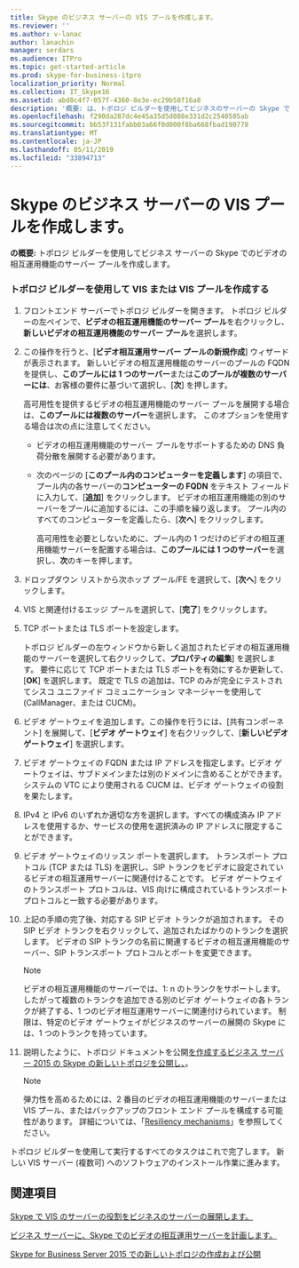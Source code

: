 ```yaml
---
title: Skype のビジネス サーバーの VIS プールを作成します。
ms.reviewer: ''
ms.author: v-lanac
author: lanachin
manager: serdars
ms.audience: ITPro
ms.topic: get-started-article
ms.prod: skype-for-business-itpro
localization_priority: Normal
ms.collection: IT_Skype16
ms.assetid: abd8c4f7-057f-4360-8e3e-ec29b58f16a8
description: '概要: は、トポロジ ビルダーを使用してビジネスのサーバーの Skype でビデオの相互運用機能のサーバー プールを作成します。'
ms.openlocfilehash: f290da287dc4e45a35d5d088e331d2c2540585ab
ms.sourcegitcommit: bb53f131fabb03a66f0d000f8ba668fbad190778
ms.translationtype: MT
ms.contentlocale: ja-JP
ms.lasthandoff: 05/11/2019
ms.locfileid: "33894713"
---
```

# <a name="create-a-vis-pool-in-skype-for-business-server"></a>Skype のビジネス サーバーの VIS プールを作成します。
 
**の概要:** トポロジ ビルダーを使用してビジネス サーバーの Skype でのビデオの相互運用機能のサーバー プールを作成します。
  
### <a name="create-a-vis-or-vis-pool-using-topology-builder"></a>トポロジ ビルダーを使用して VIS または VIS プールを作成する

1. フロントエンド サーバーでトポロジ ビルダーを開きます。 トポロジ ビルダーの左ペインで、**ビデオの相互運用機能のサーバー プール**を右クリックし、**新しいビデオの相互運用機能のサーバー プール**を選択します。 
    
2. この操作を行うと、[**ビデオ相互運用サーバー プールの新規作成**] ウィザードが表示されます。 新しいビデオの相互運用機能のサーバーのプールの FQDN を提供し、**このプールには 1 つのサーバー**または**このプールが複数のサーバーには**、お客様の要件に基づいて選択し、[**次**] を押します。
    
    高可用性を提供するビデオの相互運用機能のサーバー プールを展開する場合は、**このプールには複数のサーバー**を選択します。 このオプションを使用する場合は次の点に注意してください。 
    
    - ビデオの相互運用機能のサーバー プールをサポートするための DNS 負荷分散を展開する必要があります。 
    
   - 次のページの [**このプール内のコンピューターを定義します**] の項目で、プール内の各サーバーの**コンピューターの FQDN** をテキスト フィールドに入力して、[**追加**] をクリックします。 ビデオの相互運用機能の別のサーバーをプールに追加するには、この手順を繰り返します。 プール内のすべてのコンピューターを定義したら、[**次へ**] をクリックします。
    
     高可用性を必要としないために、プール内の 1 つだけのビデオの相互運用機能サーバーを配置する場合は、**このプールには 1 つのサーバー**を選択し、**次**のキーを押します。
    
3. ドロップダウン リストから次ホップ プール/FE を選択して、[**次へ**] をクリックします。
    
4. VIS と関連付けるエッジ プールを選択して、[**完了**] をクリックします。
    
5. TCP ポートまたは TLS ポートを設定します。
    
    トポロジ ビルダーの左ウィンドウから新しく追加されたビデオの相互運用機能のサーバーを選択して右クリックして、**プロパティの編集**] を選択します。 要件に応じて TCP ポートまたは TLS ポートを有効にするか更新して、[**OK**] を選択します。 既定で TLS の追加は、TCP のみが完全にテストされてシスコ ユニファイド コミュニケーション マネージャーを使用して (CallManager、または CUCM)。
    
6. ビデオ ゲートウェイを追加します。この操作を行うには、[共有コンポーネント] を展開して、[**ビデオ ゲートウェイ**] を右クリックして、[**新しいビデオ ゲートウェイ**] を選択します。
    
7. ビデオ ゲートウェイの FQDN または IP アドレスを指定します。ビデオ ゲートウェイは、サブドメインまたは別のドメインに含めることができます。システムの VTC により使用される CUCM は、ビデオ ゲートウェイの役割を果たします。
    
8. IPv4 と IPv6 のいずれか適切な方を選択します。すべての構成済み IP アドレスを使用するか、サービスの使用を選択済みの IP アドレスに限定することができます。
    
9. ビデオ ゲートウェイのリッスン ポートを選択します。 トランスポート プロトコル (TCP または TLS) を選択し、SIP トランクをビデオに設定されているビデオの相互運用サーバーに関連付けることです。 ビデオ ゲートウェイのトランスポート プロトコルは、VIS 向けに構成されているトランスポート プロトコルと一致する必要があります。
    
10. 上記の手順の完了後、対応する SIP ビデオ トランクが追加されます。 その SIP ビデオ トランクを右クリックして、追加されたばかりのトランクを選択します。 ビデオの SIP トランクの名前に関連するビデオの相互運用機能のサーバー、SIP トランスポート プロトコルとポートを変更できます。 
    
    > [!NOTE]
    >  ビデオの相互運用機能のサーバーでは、1: n のトランクをサポートします。 したがって複数のトランクを追加できる別のビデオ ゲートウェイの各トランクが終了する、1 つのビデオ相互運用サーバーに関連付けられています。 制限は、特定のビデオ ゲートウェイがビジネスのサーバーの展開の Skype には、1 つのトランクを持っています。
  
11. 説明したように、トポロジ ドキュメントを公開[を作成するビジネス サーバー 2015 の Skype の新しいトポロジを公開し、](../../deploy/install/create-and-publish-new-topology.md)。
    
    > [!NOTE]
    > 弾力性を高めるためには、2 番目のビデオの相互運用機能のサーバーまたは VIS プール、またはバックアップのフロント エンド プールを構成する可能性があります。 詳細については、「[Resiliency mechanisms](../../plan-your-deployment/video-interop-server.md#resiliency)」を参照してください。
  
トポロジ ビルダーを使用して実行するすべてのタスクはこれで完了します。 新しい VIS サーバー (複数可) へのソフトウェアのインストール作業に進みます。
## <a name="see-also"></a>関連項目

[Skype で VIS のサーバーの役割をビジネスのサーバーの展開します。](deploy-the-vis-server-role.md)

[ビジネス サーバーに、Skype でのビデオの相互運用サーバーを計画します。](../../plan-your-deployment/video-interop-server.md)
  
[Skype for Business Server 2015 での新しいトポロジの作成および公開](../../deploy/install/create-and-publish-new-topology.md)

